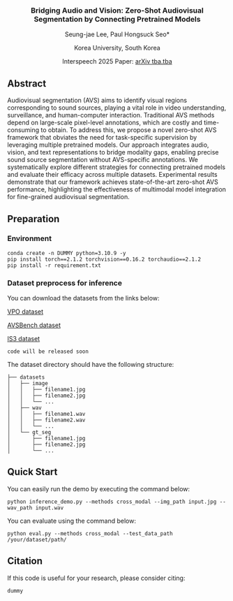 <div align="center">
<h3>Bridging Audio and Vision: Zero-Shot Audiovisual Segmentation by Connecting Pretrained Models</h3>

Seung-jae Lee, Paul Hongsuck Seo*

  Korea University, South Korea

Interspeech 2025 Paper: [arXiv tba.tba](about:blank)

<div align="left">

## Abstract

Audiovisual segmentation (AVS) aims to identify visual regions corresponding to sound sources, playing a vital role in video understanding, surveillance, and human-computer interaction. Traditional AVS methods depend on large-scale pixel-level annotations, which are costly and time-consuming to obtain. To address this, we propose a novel zero-shot AVS framework that  obviates the need for task-specific supervision by leveraging multiple pretrained models. Our approach integrates audio, vision, and text representations to bridge modality gaps, enabling precise sound source segmentation without AVS-specific annotations. We systematically explore different strategies for connecting pretrained models and evaluate their efficacy across multiple datasets. Experimental results demonstrate that our framework achieves state-of-the-art zero-shot AVS performance, highlighting the effectiveness of multimodal model integration for fine-grained audiovisual segmentation.

## Preparation


### Environment

    conda create -n DUMMY python=3.10.9 -y
    pip install torch==2.1.2 torchvision==0.16.2 torchaudio==2.1.2
    pip install -r requirement.txt

### Dataset preprocess for inference

You can download the datasets from the links below:

[VPO dataset](https://github.com/cyh-0/CAVP)

[AVSBench dataset](https://github.com/OpenNLPLab/AVSBench)

[IS3 dataset](https://github.com/kaistmm/SSLalignment)


    code will be released soon

The dataset directory should have the following structure:

    ├── datasets
    │   ├── image
    │   │   ├── filename1.jpg
    │   │   ├── filename2.jpg
    │   │   └── ...
    │   ├── wav
    │   │   ├── filename1.wav
    │   │   ├── filename2.wav
    │   │   └── ...
    │   └── gt_seg
    │       ├── filename1.jpg
    │       ├── filename2.jpg
    │       └── ...



## Quick Start


You can easily run the demo by executing the command below:

    python inference_demo.py --methods cross_modal --img_path input.jpg --wav_path input.wav 

You can evaluate using the command below:

    python eval.py --methods cross_modal --test_data_path /your/dataset/path/


## Citation

If this code is useful for your research, please consider citing:

    dummy
